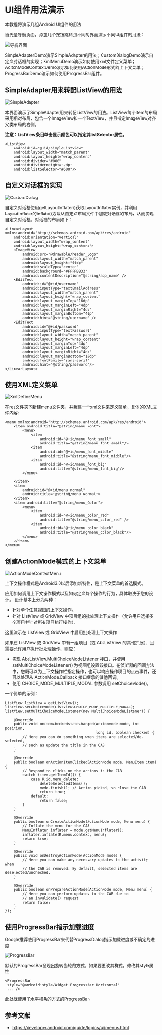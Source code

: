 # UI组件用法演示
本教程将演示几组Android UI组件的用法  

首先是导航页面，添加几个按钮跳转到不同的界面演示不同UI组件的用法： 

![导航界面](https://github.com/llfjfz/AndroidTutorials/blob/master/UiComponentTutorials/screenshots/1.png)  

SimpleAdapterDemo演示SimpleAdapter的用法；CustomDialogDemo演示自定义对话框的实现；XmlMenuDemo演示如何使用xml文件定义菜单；AcitonModeContextDemo演示如何使用ACtionMode形式的上下文菜单；ProgressBarDemo演示如何使用ProgressBar组件。

## SimpleAdapter用来转配ListView的用法
![SimpleAdapter](https://github.com/llfjfz/AndroidTutorials/blob/master/UiComponentTutorials/screenshots/1.png)

本界面演示了SimpleAdapter用来转配ListView的用法。ListView每个Item的布局采用相对布局，包含一个ImageView和一个TextView，并且指定ImageView对齐父类布局的右侧。

**注意：ListView条目单击显示颜色可以指定其listSelector属性。**  

    <ListView
        android:id="@+id/simpleListView"
        android:layout_width="match_parent"
        android:layout_height="wrap_content"
        android:divider="#000"
        android:dividerHeight="2dp"
        android:listSelector="#600"/>

## 自定义对话框的实现
![CustomDialog](https://github.com/llfjfz/AndroidTutorials/blob/master/UiComponentTutorials/screenshots/1.png)

自定义对话框使用getLayoutInflater()获取LayoutInflater实例，并利用LayoutInflater的inflate()方法从自定义布局文件中加载对话框的布局，从而实现自定义对话框。对话框的布局如下：

    <LinearLayout xmlns:android="http://schemas.android.com/apk/res/android"
    	android:orientation="vertical"
    	android:layout_width="wrap_content"
    	android:layout_height="wrap_content">
	    <ImageView
	        android:src="@drawable/header_logo"
	        android:layout_width="match_parent"
	        android:layout_height="64dp"
	        android:scaleType="center"
	        android:background="#FFFFBB33"
	        android:contentDescription="@string/app_name" />
	    <EditText
	        android:id="@+id/username"
	        android:inputType="textEmailAddress"
	        android:layout_width="match_parent"
	        android:layout_height="wrap_content"
	        android:layout_marginTop="16dp"
	        android:layout_marginLeft="4dp"
	        android:layout_marginRight="4dp"
	        android:layout_marginBottom="4dp"
	        android:hint="@string/username" />
	    <EditText
	        android:id="@+id/password"
	        android:inputType="textPassword"
	        android:layout_width="match_parent"
	        android:layout_height="wrap_content"
	        android:layout_marginTop="4dp"
	        android:layout_marginLeft="4dp"
	        android:layout_marginRight="4dp"
	        android:layout_marginBottom="16dp"
	        android:fontFamily="sans-serif"
	        android:hint="@string/password"/>
    </LinearLayout>
    
## 使用XML定义菜单
![XmlDefineMenu](https://github.com/llfjfz/AndroidTutorials/blob/master/UiComponentTutorials/screenshots/1.png)   

在res文件夹下新建menu文件夹，并新建一个xml文件来定义菜单，具体的XML文件内容:

    <menu xmlns:android="http://schemas.android.com/apk/res/android">
	    <item android:title="@string/menu_Font">
	        <menu>
	            <item
	                android:id="@+id/menu_font_small"
	                android:title="@string/menu_font_small"/>
	            <item
	                android:id="@+id/menu_font_middle"
	                android:title="@string/menu_font_middle"/>
	            <item
	                android:id="@+id/menu_font_big"
	                android:title="@string/menu_font_big"/>
	        </menu>
	
	    </item>
	    <item
	        android:id="@+id/menu_normal"
	        android:title="@string/menu_Normal">
	    </item>
	    <item android:title="@string/menu_Color">
	        <menu>
	            <item
	                android:id="@+id/menu_color_red"
	                android:title="@string/menu_color_red" />
	            <item
	                android:id="@+id/menu_color_black"
	                android:title="@string/menu_color_black"/>
	        </menu>
	    </item>
    </menu>

## 创建ActionMode模式的上下文菜单
![ActionModeContextMenu](https://github.com/llfjfz/AndroidTutorials/blob/master/UiComponentTutorials/screenshots/1.png) 

上下文操作模式是Android3.0以后添加新特性，是上下文菜单的首选模式。

应用如何调用上下文操作模式以及如何定义每个操作的行为，具体取决于您的设计。 设计基本上分为两种：


- 针对单个任意视图的上下文操作。
- 针对 ListView 或 GridView 中项目组的批处理上下文操作（允许用户选择多个项目并针对所有项目执行操作）。

这里演示在 ListView 或 GridView 中启用批处理上下文操作

如果在 ListView 或 GridView 中有一组项目（或 AbsListView 的其他扩展），且需要允许用户执行批处理操作，则应：

- 实现 AbsListView.MultiChoiceModeListener 接口，并使用 setMultiChoiceModeListener() 为视图组设置该接口。在侦听器的回调方法中，您既可以为上下文操作栏指定操作，也可以响应操作项目的点击事件，还可以处理从 ActionMode.Callback 接口继承的其他回调。
- 使用 CHOICE_MODE_MULTIPLE_MODAL 参数调用 setChoiceMode()。

一个简单的示例：

    ListView listView = getListView();
    listView.setChoiceMode(ListView.CHOICE_MODE_MULTIPLE_MODAL);
    listView.setMultiChoiceModeListener(new MultiChoiceModeListener() {
    
	    @Override
	    public void onItemCheckedStateChanged(ActionMode mode, int position,
	                                          long id, boolean checked) {
	        // Here you can do something when items are selected/de-selected,
	        // such as update the title in the CAB
	    }
	
	    @Override
	    public boolean onActionItemClicked(ActionMode mode, MenuItem item) {
	        // Respond to clicks on the actions in the CAB
	        switch (item.getItemId()) {
	            case R.id.menu_delete:
	                deleteSelectedItems();
	                mode.finish(); // Action picked, so close the CAB
	                return true;
	            default:
	                return false;
	        }
	    }
	
	    @Override
	    public boolean onCreateActionMode(ActionMode mode, Menu menu) {
	        // Inflate the menu for the CAB
	        MenuInflater inflater = mode.getMenuInflater();
	        inflater.inflate(R.menu.context, menu);
	        return true;
	    }
	
	    @Override
	    public void onDestroyActionMode(ActionMode mode) {
	        // Here you can make any necessary updates to the activity when
	        // the CAB is removed. By default, selected items are deselected/unchecked.
	    }
	
	    @Override
	    public boolean onPrepareActionMode(ActionMode mode, Menu menu) {
	        // Here you can perform updates to the CAB due to
	        // an invalidate() request
	        return false;
	    }
    });

## 使用ProgressBar指示加载进度
Google推荐使用ProgressBar来代替ProgressDialog指示加载进度或不确定的进度

![ProgressBar](https://github.com/llfjfz/AndroidTutorials/blob/master/UiComponentTutorials/screenshots/1.png) 

默认的ProgressBar呈现出旋转齿轮的方式，如果要更改其样式，修改其style属性

    <ProgressBar
     style="@android:style/Widget.ProgressBar.Horizontal"
     ... />

此处就使用了水平横条的方式的ProgressBar。

## 参考文献
- https://developer.android.com/guide/topics/ui/menus.html